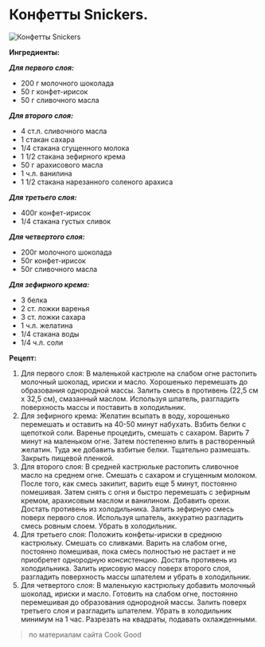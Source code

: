 # Конфетты Snickers.
![Конфетты Snickers](/images/Kulinar/Desert/konfety_Snickers.jpg 'Конфетты Snickers')

**Ингредиенты:**

_**Для первого слоя:**_

- 200 г молочного шоколада 
- 50 г конфет-ирисок 
- 50 г сливочного масла 

_**Для второго слоя:**_

- 4 ст.л. сливочного масла 
- 1 стакан сахара 
- 1/4 стакана сгущенного молока 
- 1 1/2 стакана зефирного крема 
- 50 г арахисового масла 
- 1 ч.л. ванилина 
- 1 1/2 стакана нарезанного соленого арахиса 

_**Для третьего слоя:**_

- 400г конфет-ирисок 
- 1/4 стакана густых сливок 

_**Для четвертого слоя:**_

- 200г молочного шоколада 
- 50г конфет-ирисок 
- 50г сливочного масла 

_**Для зефирного крема:**_

- 3 белка 
- 2 ст. ложки варенья 
- 3 ст. ложки сахара 
- 1 ч.л. желатина 
- 1/4 стакана воды 
- 1/4 ч.л. соли 

**Рецепт:**

1. Для первого слоя: В маленькой кастрюле на слабом огне растопить молочный шоколад, ириски и масло. Хорошенько перемешать до образования однородной массы. Залить смесь в противень (22,5 см х 32,5 см), смазанный маслом. Используя шпатель, разгладить поверхность массы и поставить в холодильник. 
2. Для зефирного крема: Желатин всыпать в воду, хорошенько перемешать и оставить на 40-50 минут набухать. Взбить белки с щепоткой соли. Варенье процедить, смешать с сахаром. Варить 7 минут на маленьком огне. Затем постепенно влить в растворенный желатин. Туда же добавить взбитые белки. Тщательно размешать. Закрыть пищевой пленкой. 
3. Для второго слоя: В средней кастрюльке растопить сливочное масло на среднем огне. Смешать с сахаром и сгущенным молоком. После того, как смесь закипит, варить еще 5 минут, постоянно помешивая. Затем снять с огня и быстро перемешать с зефирным кремом, арахисовым маслом и ванилином. Добавить орехи. Достать противень из холодильника. Залить зефирную смесь поверх первого слоя. Используя шпатель, аккуратно разгладить смесь ровным слоем. Убрать в холодильник. 
4. Для третьего слоя: Положить конфеты-ириски в среднюю кастрюльку. Смешать со сливками. Варить на слабом огне, постоянно помешивая, пока смесь полностью не растает и не приобретет однородную консистенцию. Достать противень из холодильника. Залить ирисовую массу поверх второго слоя, разгладить поверхность массы шпателем и убрать в холодильник. 
5. Для четвертого слоя: В маленькую кастрюльку добавить молочный шоколад, ириски и масло. Готовить на слабом огне, постоянно перемешивая до образования однородной массы. Залить поверх третьего слоя и разгладить шпателем. Убрать в холодильник минимум на 1 час. Разрезать на квадраты, подавать охлажденными.

>  по материалам сайта Cook Good
